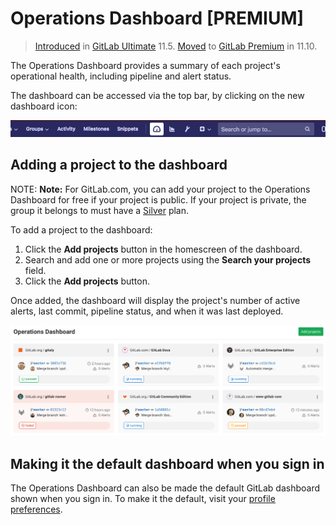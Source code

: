 # Operations Dashboard **[PREMIUM]**

> [Introduced](https://gitlab.com/gitlab-org/gitlab-ee/issues/5781) in [GitLab Ultimate](https://about.gitlab.com/pricing/) 11.5. [Moved](https://gitlab.com/gitlab-org/gitlab-ee/issues/9218) to [GitLab Premium](https://about.gitlab.com/pricing/) in 11.10.

The Operations Dashboard provides a summary of each project's operational health,
including pipeline and alert status.

The dashboard can be accessed via the top bar, by clicking on the new
dashboard icon:

![Operations Dashboard icon in top bar](img/index_operations_dashboard_top_bar_icon.png)

## Adding a project to the dashboard

NOTE: **Note:**
For GitLab.com, you can add your project to the Operations Dashboard for free if
your project is public. If your project is private, the group it belongs to must
have a [Silver](https://about.gitlab.com/pricing/) plan.

To add a project to the dashboard:

1. Click the **Add projects** button in the homescreen of the dashboard.
1. Search and add one or more projects using the **Search your projects** field.
1. Click the **Add projects** button.

Once added, the dashboard will display the project's number of active alerts,
last commit, pipeline status, and when it was last deployed.

![Operations Dashboard with projects](img/index_operations_dashboard_with_projects.png)

## Making it the default dashboard when you sign in

The Operations Dashboard can also be made the default GitLab dashboard shown when
you sign in. To make it the default, visit your [profile preferences](../profile/preferences.md).
